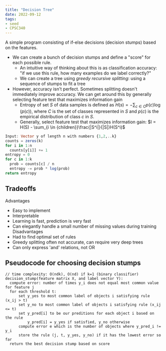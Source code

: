 ```yaml
---
title: "Decision Tree"
date: 2022-09-12
tags:
- seed
- CPSC340
---
```


A simple program consisting of if-else decisions (decision stumps) based on the features.

- We can create a bunch of decision stumps and define a "score" for each possible rule.
	- An intuitive way of thinking about this is as classification accuracy: "if we use this rule, how many examples do we label correctly?"
	- We can create a tree using *greedy recursive splitting*: using a sequence of stumps to fit a tree
- However, accuracy isn't perfect. Sometimes splitting doesn't immediately improve accuracy. We can get around this by generally selecting feature test that maximizes information gain
	- Entropy of set $S$ of data samples is defined as $H(s) = - \sum_{c \in C}p(c)\log(p(c))$, where $C$ is the set of classes represented in $S$ and $p(c)$ is the empirical distribution of class $c$ in $S$.
	- Generally, select feature test that maximizes information gain: $I = H(S) - \sum_{i \in {children}}\frac{|S^i|}{|S|}H(S^i)$

```julia
Input: Vector y of length n with numbers {1,2,..k}
counts = zeros(k)
for i in 1:n
  counts[y[i]] += 1
entropy = 0
for c in 1:k
  prob = counts[c] / n
  entropy -= prob * log(prob)
return entropy
```

## Tradeoffs
Advantages
- Easy to implement
- Interpretable
- Learning is fast, prediction is very fast
- Can elegantly handle a small number of missing values during training
Disadvantages
- Had to find optimal set of rules
- Greedy splitting often not accurate, can require very deep trees
- Can only express 'and' relations, not OR

## Pseudocode for choosing decision stumps
```
// time complexity: O(ndk), O(nd) if k=1 (binary classifier)
decision_stump(feature matrix X, and label vector Y):
  compute error: number of times y_i does not equal most common value for feature j
  for each threshold t:
	  set y_yes to most common label of objects i satisfying rule (x_ij > t)
	  set y_no to most common label of objects i satisfying rule (x_ij <= t)
	  set y_pred[i] to be our preditions for each object i based on the rule
		  y_pred[i] = y_yes if satisfied, y_no otherwise
	  compute error e which is the number of objects where y_pred_i != y_i
	  store the rule (j, t, y_yes, y_no) if it has the lowest error so far
  return the best decision stump based on score
```
